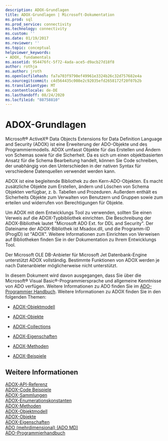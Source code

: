 ```yaml
---
description: ADOX-Grundlagen
title: ADOX-Grundlagen | Microsoft-Dokumentation
ms.prod: sql
ms.prod_service: connectivity
ms.technology: connectivity
ms.custom: ''
ms.date: 01/19/2017
ms.reviewer: ''
ms.topic: conceptual
helpviewer_keywords:
- ADOX, fundamentals
ms.assetid: 954476fc-5f72-4ada-ace5-d9acb27d18f8
author: rothja
ms.author: jroth
ms.openlocfilehash: fa7a703f9790ef49961e3324b26c32d757682e4a
ms.sourcegitcommit: c4d564435c008e2c92035efd2658172f20f07b2b
ms.translationtype: MT
ms.contentlocale: de-DE
ms.lasthandoff: 08/24/2020
ms.locfileid: "88758810"
---
```

# <a name="adox-fundamentals"></a>ADOX-Grundlagen
Microsoft® ActiveX® Data Objects Extensions for Data Definition Language and Security (ADOX) ist eine Erweiterung der ADO-Objekte und des Programmiermodells. ADOX umfasst Objekte für das Erstellen und Ändern von Schemas sowie für die Sicherheit. Da es sich um einen objektbasierten Ansatz für die Schema Bearbeitung handelt, können Sie Code schreiben, der unabhängig von den Unterschieden in der nativen Syntax für verschiedene Datenquellen verwendet werden kann.  
  
 ADOX ist eine begleitende Bibliothek zu den Kern-ADO-Objekten. Es macht zusätzliche Objekte zum Erstellen, ändern und Löschen von Schema Objekten verfügbar, z. b. Tabellen und Prozeduren. Außerdem enthält es Sicherheits Objekte zum Verwalten von Benutzern und Gruppen sowie zum erteilen und widerrufen von Berechtigungen für Objekte.  
  
 Um ADOX mit dem Entwicklungs Tool zu verwenden, sollten Sie einen Verweis auf die ADOX-Typbibliothek einrichten. Die Beschreibung der ADOX-Bibliothek lautet "Microsoft ADO Ext. for DDL and Security". Der Dateiname der ADOX-Bibliothek ist Msadox.dll, und die Programm-ID (ProgID) ist "ADOX". Weitere Informationen zum Einrichten von Verweisen auf Bibliotheken finden Sie in der Dokumentation zu Ihrem Entwicklungs Tool.  
  
 Der Microsoft OLE DB-Anbieter für Microsoft Jet Datenbank-Engine unterstützt ADOX vollständig. Bestimmte Funktionen von ADOX werden je nach Datenanbieter möglicherweise nicht unterstützt.  
  
 In diesem Dokument wird davon ausgegangen, dass Sie über die Microsoft® Visual Basic®-Programmiersprache und allgemeine Kenntnisse von ADO verfügen. Weitere Informationen zu ADO finden Sie im [ADO-Programmier Handbuch](../ado-programmer-s-guide.md). Weitere Informationen zu ADOX finden Sie in den folgenden Themen:  
  
-   [ADOX-Objektmodell](../../reference/adox-api/adox-object-model.md)  
  
-   [ADOX-Objekte](../../reference/adox-api/adox-objects.md)  
  
-   [ADOX-Collections](../../reference/adox-api/adox-collections.md)  
  
-   [ADOX-Eigenschaften](../../reference/adox-api/adox-properties.md)  
  
-   [ADOX-Methoden](../../reference/adox-api/adox-methods.md)  
  
-   [ADOX-Beispiele](../../reference/adox-api/adox-code-examples.md)  
  
## <a name="see-also"></a>Weitere Informationen  
 [ADOX-API-Referenz](../../reference/adox-api/adox-object-model.md?view=sql-server-ver15)   
 [ADOX-Code Beispiele](../../reference/adox-api/adox-code-examples.md)   
 [ADOX-Sammlungen](../../reference/adox-api/adox-collections.md)   
 [ADOX-Enumerationskonstanten](../../reference/adox-api/adox-enumerated-constants.md)   
 [ADOX-Methoden](../../reference/adox-api/adox-methods.md)   
 [ADOX-Objektmodell](../../reference/adox-api/adox-object-model.md)   
 [ADOX-Objekte](../../reference/adox-api/adox-objects.md)   
 [ADOX-Eigenschaften](../../reference/adox-api/adox-properties.md)   
 [ADO (mehrdimensional) (ADO MD)](../multidimensional/ado-multidimensional-ado-md.md)   
 [ADO-Programmierhandbuch](../ado-programmer-s-guide.md)